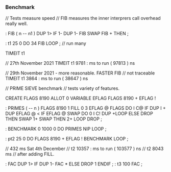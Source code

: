 ### Benchmark

// Tests measure speed
// FIB measures the inner interprers call overhead really well.

: FIB ( n -- n1 )  DUP 1> IF  1- DUP 1- FIB SWAP FIB + THEN ;

: t1 25 0 DO 34 FIB LOOP ; // run many


TIMEIT t1

// 27th November 2021
TIMEIT t1
9781  : ms to run ( 97813  ) ns 

// 29th November 2021 - more reasonable.
FASTER FIB // not traceable
TIMEIT t1
3864  : ms to run ( 38647  ) ns 
 
// PRIME SIEVE benchmark
// tests variety of features.
 
CREATE FLAGS 8190 ALLOT
0 VARIABLE EFLAG
FLAGS 8190 + EFLAG !

: PRIMES  ( -- n )  FLAGS 8190 1 FILL  0 3  EFLAG @ FLAGS
  DO   I C@
       IF  DUP I + DUP EFLAG @ <
           IF    EFLAG @ SWAP
                 DO  0 I C! DUP  +LOOP
           ELSE  DROP  THEN  SWAP 1+ SWAP
           THEN  2+
       LOOP  DROP ;

: BENCHMARK  0 1000 0 DO  PRIMES NIP  LOOP ;

: pt2 25 0 DO FLAGS 8190 + EFLAG ! BENCHMARK LOOP ;

// 432 ms Sat 4th December
// t2 10357  : ms to run ( 103577  ) ns 
// t2 8043 ms // after adding FILL.


: FAC DUP 1> IF DUP 1- FAC * ELSE DROP 1 ENDIF ;
: t3 100 FAC ;
